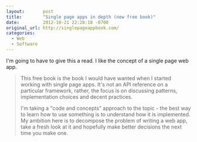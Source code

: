```yaml
---
layout:       post
title:        "Single page apps in depth (new free book)"
date:         2012-10-21 22:28:18 -0700
original_url: http://singlepageappbook.com/
categories:
  - Web
  - Software
---
```


I'm going to have to give this a read. I like the concept of a single page web app.

 > 
 > 
 > This free book is the book I would have wanted when I started working with single page apps. It's not an API reference on a particular framework, rather, the focus is on discussing patterns, implementation choices and decent practices.
 > 
 > I'm taking a "code and concepts" approach to the topic - the best way to learn how to use something is to understand how it is implemented. My ambition here is to decompose the problem of writing a web app, take a fresh look at it and hopefully make better decisions the next time you make one.
 > 
 > 
